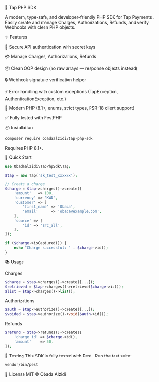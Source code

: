 🐘 Tap PHP SDK

A modern, type-safe, and developer-friendly PHP SDK for Tap Payments
.
Easily create and manage Charges, Authorizations, Refunds, and verify Webhooks with clean PHP objects.

✨ Features

🔑 Secure API authentication with secret keys

💳 Manage Charges, Authorizations, Refunds

📦 Clean OOP design (no raw arrays — response objects instead)

🔒 Webhook signature verification helper

⚡ Error handling with custom exceptions (TapException, AuthenticationException, etc.)

🐘 Modern PHP (8.1+, enums, strict types, PSR-18 client support)

✅ Fully tested with PestPHP


📦 Installation

```bash
composer require obadaalzidi/tap-php-sdk
```
Requires PHP 8.1+.

🚀 Quick Start
```php
use Obadaalzidi\TapPhpSdk\Tap;

$tap = new Tap('sk_test_xxxxxx');

// Create a charge
$charge = $tap->charges()->create([
    'amount'   => 100,
    'currency' => 'KWD',
    'customer' => [
        'first_name' => 'Obada',
        'email'      => 'obada@example.com',
    ],
    'source' => [
        'id' => 'src_all',
    ],
]);

if ($charge->isCaptured()) {
    echo "Charge successful: " . $charge->id();
}
```

📚 Usage

Charges
```php
$charge = $tap->charges()->create([...]);
$retrieved = $tap->charges()->retrieve($charge->id());
$list = $tap->charges()->list();
```

Authorizations
```php
$auth = $tap->authorize()->create([...]);
$voided = $tap->authorize()->void($auth->id());
```
Refunds
```php
$refund = $tap->refunds()->create([
    'charge_id' => $charge->id(),
    'amount'    => 50,
]);
```

🧪 Testing
This SDK is fully tested with Pest
.
Run the test suite:
```bash
vendor/bin/pest
```

📜 License
MIT © Obada Alzidi